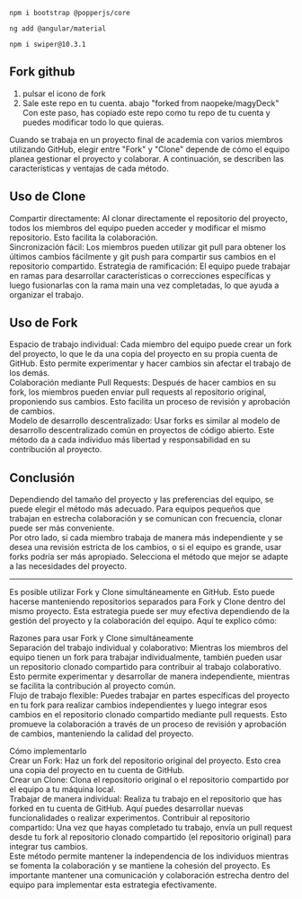 ```
npm i bootstrap @popperjs/core
```
```
ng add @angular/material
```
```
npm i swiper@10.3.1
```


## Fork github
1. pulsar el icono de fork  
2. Sale este repo en tu cuenta. abajo "forked from naopeke/magyDeck"  
Con este paso, has copiado este repo como tu repo de tu cuenta y puedes modificar todo lo que quieras.  

Cuando se trabaja en un proyecto final de academia con varios miembros utilizando GitHub, elegir entre "Fork" y "Clone" depende de cómo el equipo planea gestionar el proyecto y colaborar. A continuación, se describen las características y ventajas de cada método.  
  
## Uso de Clone  
Compartir directamente: Al clonar directamente el repositorio del proyecto, todos los miembros del equipo pueden acceder y modificar el mismo repositorio. Esto facilita la colaboración.  
Sincronización fácil: Los miembros pueden utilizar git pull para obtener los últimos cambios fácilmente y git push para compartir sus cambios en el repositorio compartido.
Estrategia de ramificación: El equipo puede trabajar en ramas para desarrollar características o correcciones específicas y luego fusionarlas con la rama main una vez completadas, lo que ayuda a organizar el trabajo.  
  
## Uso de Fork  
Espacio de trabajo individual: Cada miembro del equipo puede crear un fork del proyecto, lo que le da una copia del proyecto en su propia cuenta de GitHub. Esto permite experimentar y hacer cambios sin afectar el trabajo de los demás.  
Colaboración mediante Pull Requests: Después de hacer cambios en su fork, los miembros pueden enviar pull requests al repositorio original, proponiendo sus cambios. Esto facilita un proceso de revisión y aprobación de cambios.  
Modelo de desarrollo descentralizado: Usar forks es similar al modelo de desarrollo descentralizado común en proyectos de código abierto. Este método da a cada individuo más libertad y responsabilidad en su contribución al proyecto.  
  
## Conclusión  
Dependiendo del tamaño del proyecto y las preferencias del equipo, se puede elegir el método más adecuado. Para equipos pequeños que trabajan en estrecha colaboración y se comunican con frecuencia, clonar puede ser más conveniente.  
Por otro lado, si cada miembro trabaja de manera más independiente y se desea una revisión estricta de los cambios, o si el equipo es grande, usar forks podría ser más apropiado.
Selecciona el método que mejor se adapte a las necesidades del proyecto.  
  
***********************************************  


Es posible utilizar Fork y Clone simultáneamente en GitHub. Esto puede hacerse manteniendo repositorios separados para Fork y Clone dentro del mismo proyecto. Esta estrategia puede ser muy efectiva dependiendo de la gestión del proyecto y la colaboración del equipo. Aquí te explico cómo:  

Razones para usar Fork y Clone simultáneamente  
Separación del trabajo individual y colaborativo: Mientras los miembros del equipo tienen un fork para trabajar individualmente, también pueden usar un repositorio clonado compartido para contribuir al trabajo colaborativo. Esto permite experimentar y desarrollar de manera independiente, mientras se facilita la contribución al proyecto común.  
Flujo de trabajo flexible: Puedes trabajar en partes específicas del proyecto en tu fork para realizar cambios independientes y luego integrar esos cambios en el repositorio clonado compartido mediante pull requests. Esto promueve la colaboración a través de un proceso de revisión y aprobación de cambios, manteniendo la calidad del proyecto.  
  
Cómo implementarlo  
Crear un Fork: Haz un fork del repositorio original del proyecto. Esto crea una copia del proyecto en tu cuenta de GitHub.  
Crear un Clone: Clona el repositorio original o el repositorio compartido por el equipo a tu máquina local.  
Trabajar de manera individual: Realiza tu trabajo en el repositorio que has forked en tu cuenta de GitHub. Aquí puedes desarrollar nuevas funcionalidades o realizar experimentos.
Contribuir al repositorio compartido: Una vez que hayas completado tu trabajo, envía un pull request desde tu fork al repositorio clonado compartido (el repositorio original) para integrar tus cambios.  
Este método permite mantener la independencia de los individuos mientras se fomenta la colaboración y se mantiene la cohesión del proyecto. Es importante mantener una comunicación y colaboración estrecha dentro del equipo para implementar esta estrategia efectivamente.











